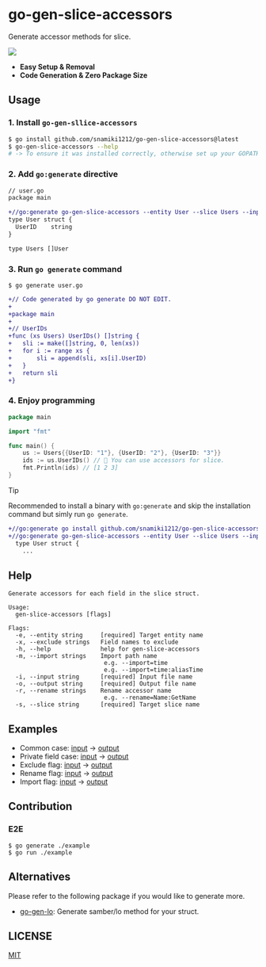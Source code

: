 # go-gen-slice-accessors

Generate accessor methods for slice.

<img src="https://github.com/user-attachments/assets/92602519-44ab-49ad-9093-46fe3858eed3" />

- <b>Easy Setup & Removal</b>
- <b>Code Generation & Zero Package Size</b>

## Usage

### 1. Install `go-gen-sllice-accessors`

```zsh
$ go install github.com/snamiki1212/go-gen-slice-accessors@latest
$ go-gen-slice-accessors --help
# -> To ensure it was installed correctly, otherwise set up your GOPATH like `export PATH=$PATH:$(go env GOPATH)/bin`
```

### 2. Add `go:generate` directive

```diff filename="user.go"
// user.go
package main

+//go:generate go-gen-slice-accessors --entity User --slice Users --input user.go --output user_gen.go
type User struct {
  UserID    string
}

type Users []User
```

### 3. Run `go generate` command

```shell
$ go generate user.go
```

```diff filename="user_gen.go"
+// Code generated by go generate DO NOT EDIT.
+
+package main
+
+// UserIDs
+func (xs Users) UserIDs() []string {
+	sli := make([]string, 0, len(xs))
+	for i := range xs {
+		sli = append(sli, xs[i].UserID)
+	}
+	return sli
+}
```

### 4. Enjoy programming

```go
package main

import "fmt"

func main() {
	us := Users{{UserID: "1"}, {UserID: "2"}, {UserID: "3"}}
	ids := us.UserIDs() // 🚀 You can use accessors for slice.
	fmt.Println(ids) // [1 2 3]
}
```

> [!TIP]
> Recommended to install a binary with `go:generate` and skip the installation command but simly run `go generate`.
>
> ```diff
> +//go:generate go install github.com/snamiki1212/go-gen-slice-accessors@latest
> +//go:generate go-gen-slice-accessors --entity User --slice Users --input user.go --output user_gen.go
>   type User struct {
>     ...
> ```

## Help

```shell
Generate accessors for each field in the slice struct.

Usage:
  gen-slice-accessors [flags]

Flags:
  -e, --entity string     [required] Target entity name
  -x, --exclude strings   Field names to exclude
  -h, --help              help for gen-slice-accessors
  -m, --import strings    Import path name
                           e.g. --import=time
                           e.g. --import=time:aliasTime
  -i, --input string      [required] Input file name
  -o, --output string     [required] Output file name
  -r, --rename strings    Rename accessor name
                           e.g. --rename=Name:GetName
  -s, --slice string      [required] Target slice name
```

## Examples

- Common case: [input](./example/user.go) → [output](./example/user_gen.go)
- Private field case: [input](./example/private.go) → [output](./example/private_gen.go)
- Exclude flag: [input](./example/exclude.go) → [output](./example/exclude_gen.go)
- Rename flag: [input](./example/rename.go) → [output](./example/rename_gen.go)
- Import flag: [input](./example/imported.go) → [output](./example/imported_gen.go)

## Contribution

### E2E

```shell
$ go generate ./example
$ go run ./example
```

## Alternatives

Please refer to the following package if you would like to generate more.

- [go-gen-lo](https://github.com/snamiki1212/go-gen-lo): Generate samber/lo method for your struct.

## LICENSE

[MIT](./LICENSE)

